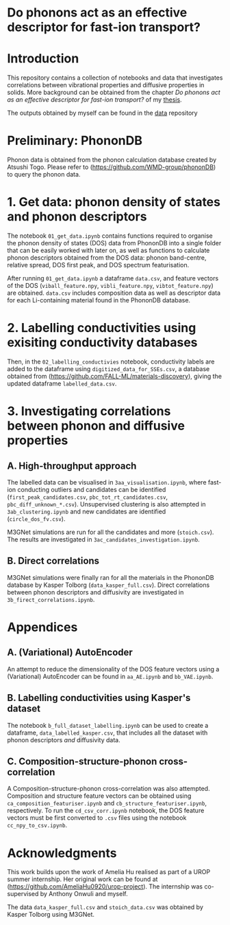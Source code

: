 # Do phonons act as an effective descriptor for fast-ion transport?

# Introduction
This repository contains a collection of notebooks and data that investigates correlations between vibrational properties and diffusive properties in solids. More background can be obtained from the chapter *Do phonons act as an effective descriptor for fast-ion transport?* of my [thesis](https://spiral.imperial.ac.uk/handle/10044/1/111142).

The outputs obtained by myself can be found in the [data](https://github.com/gabkrenzer/fast-ion-descriptors/tree/main/data) repository

# Preliminary: PhononDB
Phonon data is obtained from the phonon calculation database created by Atsushi Togo. Please refer to (https://github.com/WMD-group/phononDB) to query the phonon data.

# 1. Get data: phonon density of states and phonon descriptors
The notebook `01_get_data.ipynb` contains functions required to organise the phonon density of states \(DOS\) data from PhononDB into a single folder that can be easily worked with later on, as well as functions to calculate phonon descriptors obtained from the DOS data: phonon band-centre, relative spread, DOS first peak, and DOS spectrum featurisation. 

After running `01_get_data.ipynb` a dataframe `data.csv`, and feature vectors of the DOS \(`viball_feature.npy`, `vibli_feature.npy`, `vibtot_feature.npy`\) are obtained. `data.csv` includes composition data as well as descriptor data for each Li-containing material found in the PhononDB database.

# 2. Labelling conductivities using exisiting conductivity databases
Then, in the `02_labelling_conductivies` notebook, conductivity labels are added to the dataframe using `digitized_data_for_SSEs.csv`, a database obtained from (https://github.com/FALL-ML/materials-discovery), giving the updated dataframe `labelled_data.csv`.

# 3. Investigating correlations between phonon and diffusive properties

## A. High-throughput approach
The labelled data can be visualised in `3aa_visualisation.ipynb`, where fast-ion conducting outliers and candidates can be identified \(`first_peak_candidates.csv`, `pbc_tot_rt_candidates.csv`, `pbc_diff_unknown_*.csv`\). Unsupervised clustering is also attempted in `3ab_clustering.ipynb` and new candidates are identified \(`circle_dos_fv.csv`\). 

M3GNet simulations are run for all the candidates and more \(`stoich.csv`\). The results are investigated in `3ac_candidates_investigation.ipynb`.

## B. Direct correlations
M3GNet simulations were finally ran for all the materials in the PhononDB database by Kasper Tolborg \(`data_kasper_full.csv`\). Direct correlations between phonon descriptors and diffusivity are investigated in `3b_firect_correlations.ipynb`.

# Appendices

## A. \(Variational\) AutoEncoder
An attempt to reduce the dimensionality of the DOS feature vectors using a \(Variational\) AutoEncoder can be found in `aa_AE.ipynb` and `bb_VAE.ipynb`.

## B. Labelling conductivities using Kasper's dataset
The notebook `b_full_dataset_labelling.ipynb` can be used to create a dataframe, `data_labelled_kasper.csv`, that includes all the dataset with phonon descriptors *and* diffusivity data.

## C. Composition-structure-phonon cross-correlation
A Composition-structure-phonon cross-correlation was also attempted. Composition and structure feature vectors can be obtained using `ca_composition_featuriser.ipynb` and `cb_structure_featuriser.ipynb`, respectively. To run the `cd_csv_corr.ipynb` notebook, the DOS feature vectors must be first converted to `.csv` files using the notebook `cc_npy_to_csv.ipynb`.

# Acknowledgments
This work builds upon the work of Amelia Hu realised as part of a UROP summer internship. Her original work can be found at (https://github.com/AmeliaHu0920/urop-project). The internship was co-supervised by Anthony Onwuli and myself.

The data `data_kasper_full.csv` and `stoich_data.csv` was obtained by Kasper Tolborg using M3GNet.
